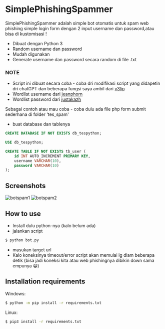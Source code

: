 # SimplePhishingSpammer

SimplePhishingSpammer adalah simple bot otomatis untuk spam web phishing simple login form dengan 2 input username dan password,atau bisa di kustomisasi !

  - Dibuat dengan Python 3
  - Random username dan password
  - Mudah digunakan
  - Generate username dan password secara random di file .txt
  
### NOTE

- Script ini dibuat secara coba - coba dri modifikasi script yang didapetin dri chatGPT dan beberapa fungsi saya ambil dari [v3lip](https://github.com/v3lip/PhishingSpammer)
- Wordlist username dari [jeanphorn](https://github.com/jeanphorn/wordlist)
- Wordlist password dari [justakazh](https://github.com/justakazh/wordlist-indo)

Sebagai contoh atau mau coba - coba dulu ada file php form submit sederhana di folder 'tes_spam'
- buat database dan tablenya

```sql
CREATE DATABASE IF NOT EXISTS db_tespython;

USE db_tespython;

CREATE TABLE IF NOT EXISTS tb_user (
    id INT AUTO_INCREMENT PRIMARY KEY,
    username VARCHAR(10),
    password VARCHAR(10)
);
```


## Screenshots

![botspam1](https://github.com/Seftirobim/SimplePhishingSpammer/assets/16395774/6e97f3a0-b5d1-442e-b3ea-ef8756d73f87)
![botspam2](https://github.com/Seftirobim/SimplePhishingSpammer/assets/16395774/dbe0cd3e-c99c-482b-86bd-32474b0a6eb7)


## How to use

- Install dulu python-nya (kalo belum ada)
- jalankan script 

```sh
$ python bot.py
```
- masukan target url
- Kalo koneksinya timeout/error script akan memulai lg dlam beberapa detik (bisa jadi koneksi kita atau web phishingnya dibikin down sama empunya 😁)

## Installation requirements 

Windows:
```sh
$ python -m pip install -r requirements.txt
```

Linux:
```sh
$ pip3 install -r requirements.txt
```


